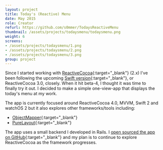 ```yaml
---
layout: project
title: Today's (Reactive) Menu
date: May 2015
role: Creator
refurl: https://github.com/s0mmer/TodaysReactiveMenu
thumbnail: /assets/projects/todaysmenu/todaysmenu.png
weight: 6
screens:
- /assets/projects/todaysmenu/1.png
- /assets/projects/todaysmenu/2.png
- /assets/projects/todaysmenu/3.png 
group: project
---
```


Since I started working with [ReactiveCocoa](https://github.com/ReactiveCocoa/ReactiveCocoa){:target="_blank"} (2.x) I've been following the upcoming [Swift version](https://github.com/ReactiveCocoa/ReactiveCocoa/tree/swift-development){:target="_blank"}, or ReactiveCocoa 3.0, closely. When it hit beta-4, I thought it was time to finally try it out. I decided to make a simple one-view-app that displays the today's menu at my work.

The app is currently focused around ReactiveCocoa 4.0, MVVM, Swift 2 and watchOS 2 but it also explores other frameworks/tools including:

- [ObjectMapper](https://github.com/Hearst-DD/ObjectMapper){:target="_blank"}
- [PureLayout](https://github.com/smileyborg/PureLayout){:target="_blank"}

The app uses a small backend I developed in Rails. I [open sourced the app on GitHub](https://github.com/s0mmer/TodaysReactiveMenu){:target="_blank"} and my plan is to continue to explore ReactiveCocoa as the framework progresses.

